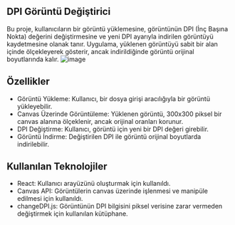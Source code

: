 ## DPI Görüntü Değiştirici
Bu proje, kullanıcıların bir görüntü yüklemesine, görüntünün DPI (İnç Başına Nokta) değerini değiştirmesine ve yeni DPI ayarıyla indirilen görüntüyü kaydetmesine olanak tanır. Uygulama, yüklenen görüntüyü sabit bir alan içinde ölçekleyerek gösterir, ancak indirildiğinde görüntü orijinal boyutlarında kalır.
![image](https://github.com/user-attachments/assets/3ce56f5c-df6c-4f0f-ab43-95f2d9d19d14)


## Özellikler
- Görüntü Yükleme: Kullanıcı, bir dosya girişi aracılığıyla bir görüntü yükleyebilir.
- Canvas Üzerinde Görüntüleme: Yüklenen görüntü, 300x300 piksel bir canvas alanına ölçeklenir, ancak orijinal oranları korunur.
- DPI Değiştirme: Kullanıcı, görüntü için yeni bir DPI değeri girebilir.
- Görüntü İndirme: Değiştirilen DPI ile görüntü orijinal boyutlarda indirilebilir.

## Kullanılan Teknolojiler
- React: Kullanıcı arayüzünü oluşturmak için kullanıldı.
- Canvas API: Görüntülerin canvas üzerinde işlenmesi ve manipüle edilmesi için kullanıldı.
- changeDPI.js: Görüntünün DPI bilgisini piksel verisine zarar vermeden değiştirmek için kullanılan kütüphane.
